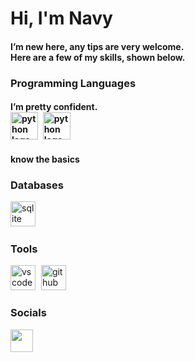 Hi, I'm Navy
========================
<h4> I’m new here, any tips are very welcome.
<br>
Here are a few of my skills, shown below.


### Programming Languages

<h4> I’m pretty confident.
  
<div align="left">
  <a href="https://www.python.org/" target="_blank" rel="noreferrer"><img src="https://skillicons.dev/icons?i=python" height="44" alt="python logo" /></a>
  <img width="1" />  
  <a href="[https://pypi.org/project/PyQt6/](https://doc.qt.io/qt-6/stylesheet-syntax.html)" target="_blank" rel="noreferrer"><img src="[https://skillicons.dev/icons?i=python](https://www.citypng.com/photo/20680/hd-python-logo-symbol-transparent-png)" height="44" alt="python logo" /></a>
  <img width="1" />  
</div>
  
<h4> know the basics

### Databases
<div align="left">
  <a href="https://www.sqlite.org/" target="_blank" rel="noreferrer"><img src="https://skillicons.dev/icons?i=sqlite" height="40" alt="sqlite logo" /></a>
  <img width="1" />
</div>

### Tools
<div align="left">
  <a href="https://code.visualstudio.com/" target="_blank" rel="noreferrer"><img src="https://skillicons.dev/icons?i=vscode" height="40" alt="vscode logo" /></a>
  <img width="1" />
  <a href="https://github.com/" target="_blank" rel="noreferrer"><img src="https://skillicons.dev/icons?i=github" height="40" alt="github logo" /></a>
  <img width="1" />
</div>

### Socials
<p align="left">
  <a href="https://github.com/wangrinnakrub" target="_blank" rel="noreferrer"><img src="https://skillicons.dev/icons?i=github" width="36" height="36" /></a>
</p>


